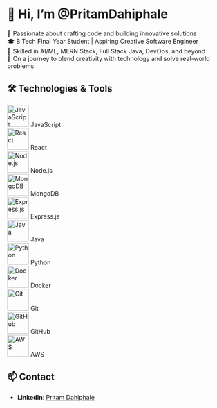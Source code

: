 # 👋 Hi, I’m @PritamDahiphale

👀 Passionate about crafting code and building innovative solutions  
🎓 B.Tech Final Year Student | Aspiring Creative Software Engineer  
🤖 Skilled in AI/ML, MERN Stack, Full Stack Java, DevOps, and beyond  
🚀 On a journey to blend creativity with technology and solve real-world problems  

## 🛠️ Technologies & Tools

<img src="https://upload.wikimedia.org/wikipedia/commons/6/6a/JavaScript-logo.png" alt="JavaScript" width="50" height="50"> JavaScript  
<img src="https://upload.wikimedia.org/wikipedia/commons/a/a7/React-icon.svg" alt="React" width="50" height="50"> React  
<img src="https://nodejs.org/static/images/logo.svg" alt="Node.js" width="50" height="50"> Node.js  
<img src="https://www.mongodb.com/assets/images/global/favicon.ico" alt="MongoDB" width="50" height="50"> MongoDB  
<img src="https://upload.wikimedia.org/wikipedia/commons/d/d9/Expressjs.png" alt="Express.js" width="50" height="50"> Express.js  
<img src="https://upload.wikimedia.org/wikipedia/en/3/30/Java_logo_and_wordmark.svg" alt="Java" width="50" height="50"> Java  
<img src="https://www.python.org/community/logos/python-logo-master-v3-TM.png" alt="Python" width="50" height="50"> Python  
<img src="https://www.docker.com/wp-content/uploads/2022/03/horizontal-logo-monochromatic-black.png" alt="Docker" width="50" height="50"> Docker  
<img src="https://git-scm.com/images/logos/downloads/Git-Icon-1788C.png" alt="Git" width="50" height="50"> Git  
<img src="https://github.githubassets.com/images/modules/logos_page/GitHub-Mark.png" alt="GitHub" width="50" height="50"> GitHub  
<img src="https://d1.awsstatic.com/logos/aws_logo_smile_1200x630.bad82b0b11aa5e05c37a6d9c2769c663be3f7a9b.png" alt="AWS" width="50" height="50"> AWS  

## 📫 Contact
- **LinkedIn**: [Pritam Dahiphale](https://www.linkedin.com/in/pritam-dahiphale-0640a41b3/)
